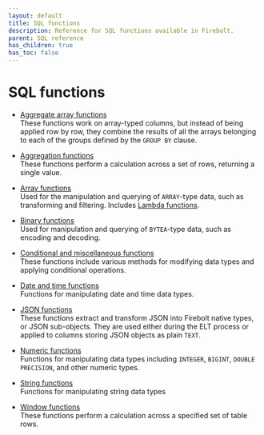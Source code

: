 ```yaml
---
layout: default
title: SQL functions
description: Reference for SQL functions available in Firebolt.
parent: SQL reference
has_children: true
has_toc: false
---
```


# SQL functions

* [Aggregate array functions](./aggregate-array/index.md)  
  These functions work on array-typed columns, but instead of being applied row by row, they combine the results of all the arrays belonging to each of the groups defined by the `GROUP BY` clause.

* [Aggregation functions](./aggregation/index.md)  
  These functions perform a calculation across a set of rows, returning a single value.

* [Array functions](./array/index.md)  
  Used for the manipulation and querying of `ARRAY`-type data, such as transforming and filtering. Includes [Lambda functions](./Lambda/index.md).

* [Binary functions](./bytea/index.md)  
  Used for manipulation and querying of `BYTEA`-type data, such as encoding and decoding. 

* [Conditional and miscellaneous functions](./conditional-and-miscellaneous/index.md)  
  These functions include various methods for modifying data types and applying conditional operations.   

* [Date and time functions](./date-and-time/index.md)  
  Functions for manipulating date and time data types.   

* [JSON functions](./JSON/index.md)  
  These functions extract and transform JSON into Firebolt native types, or JSON sub-objects. They are used either during the ELT process or applied to columns storing JSON objects as plain `TEXT`.

* [Numeric functions](./numeric/index.md)  
  Functions for manipulating data types including `INTEGER`, `BIGINT`, `DOUBLE PRECISION`, and other numeric types.

* [String functions](./string/index.md)  
  Functions for manipulating string data types

* [Window functions](./window/index.md)  
  These functions perform a calculation across a specified set of table rows.









